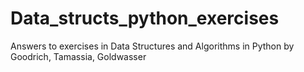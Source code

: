 # Data_structs_python_exercises
Answers to exercises in Data Structures and Algorithms in Python by Goodrich, Tamassia, Goldwasser
